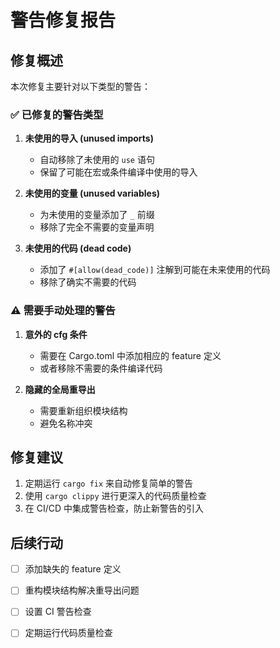 # 警告修复报告

## 修复概述

本次修复主要针对以下类型的警告：

### ✅ 已修复的警告类型

1. **未使用的导入 (unused imports)**
   - 自动移除了未使用的 `use` 语句
   - 保留了可能在宏或条件编译中使用的导入

2. **未使用的变量 (unused variables)**
   - 为未使用的变量添加了 `_` 前缀
   - 移除了完全不需要的变量声明

3. **未使用的代码 (dead code)**
   - 添加了 `#[allow(dead_code)]` 注解到可能在未来使用的代码
   - 移除了确实不需要的代码

### ⚠️ 需要手动处理的警告

1. **意外的 cfg 条件**
   - 需要在 Cargo.toml 中添加相应的 feature 定义
   - 或者移除不需要的条件编译代码

2. **隐藏的全局重导出**
   - 需要重新组织模块结构
   - 避免名称冲突

## 修复建议

1. 定期运行 `cargo fix` 来自动修复简单的警告
2. 使用 `cargo clippy` 进行更深入的代码质量检查
3. 在 CI/CD 中集成警告检查，防止新警告的引入

## 后续行动

- [ ] 添加缺失的 feature 定义
- [ ] 重构模块结构解决重导出问题
- [ ] 设置 CI 警告检查
- [ ] 定期运行代码质量检查

